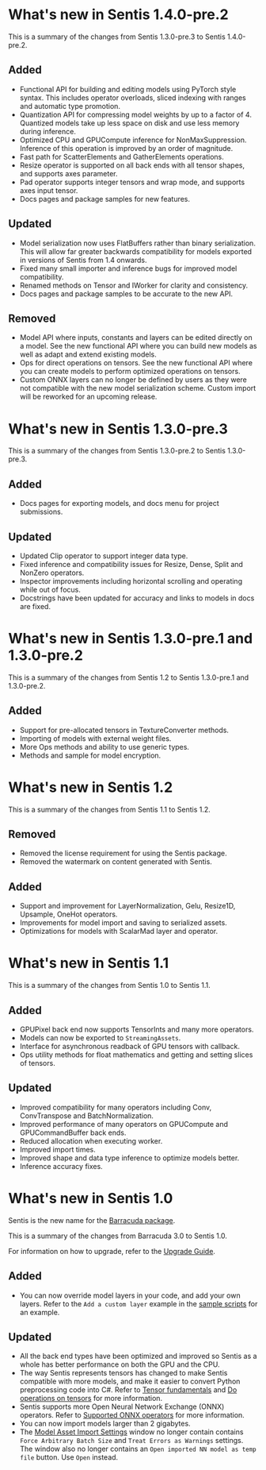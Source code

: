 # What's new in Sentis 1.4.0-pre.2

This is a summary of the changes from Sentis 1.3.0-pre.3 to Sentis 1.4.0-pre.2.

## Added

- Functional API for building and editing models using PyTorch style syntax. This includes operator overloads, sliced indexing with ranges and automatic type promotion.
- Quantization API for compressing model weights by up to a factor of 4. Quantized models take up less space on disk and use less memory during inference.
- Optimized CPU and GPUCompute inference for NonMaxSuppression. Inference of this operation is improved by an order of magnitude.
- Fast path for ScatterElements and GatherElements operations.
- Resize operator is supported on all back ends with all tensor shapes, and supports axes parameter.
- Pad operator supports integer tensors and wrap mode, and supports axes input tensor.
- Docs pages and package samples for new features.

## Updated

- Model serialization now uses FlatBuffers rather than binary serialization. This will allow far greater backwards compatibility for models exported in versions of Sentis from 1.4 onwards.
- Fixed many small importer and inference bugs for improved model compatibility.
- Renamed methods on Tensor and IWorker for clarity and consistency.
- Docs pages and package samples to be accurate to the new API.

## Removed

- Model API where inputs, constants and layers can be edited directly on a model. See the new functional API where you can build new models as well as adapt and extend existing models. 
- Ops for direct operations on tensors. See the new functional API where you can create models to perform optimized operations on tensors.
- Custom ONNX layers can no longer be defined by users as they were not compatible with the new model serialization scheme. Custom import will be reworked for an upcoming release.

# What's new in Sentis 1.3.0-pre.3

This is a summary of the changes from Sentis 1.3.0-pre.2 to Sentis 1.3.0-pre.3.

## Added

- Docs pages for exporting models, and docs menu for project submissions.

## Updated

- Updated Clip operator to support integer data type.
- Fixed inference and compatibility issues for Resize, Dense, Split and NonZero operators.
- Inspector improvements including horizontal scrolling and operating while out of focus.
- Docstrings have been updated for accuracy and links to models in docs are fixed.

# What's new in Sentis 1.3.0-pre.1 and 1.3.0-pre.2

This is a summary of the changes from Sentis 1.2 to Sentis 1.3.0-pre.1 and 1.3.0-pre.2.

## Added

- Support for pre-allocated tensors in TextureConverter methods.
- Importing of models with external weight files.
- More Ops methods and ability to use generic types.
- Methods and sample for model encryption.

# What's new in Sentis 1.2

This is a summary of the changes from Sentis 1.1 to Sentis 1.2.

## Removed

- Removed the license requirement for using the Sentis package.
- Removed the watermark on content generated with Sentis.

## Added

- Support and improvement for LayerNormalization, Gelu, Resize1D, Upsample, OneHot operators.
- Improvements for model import and saving to serialized assets.
- Optimizations for models with ScalarMad layer and operator.

# What's new in Sentis 1.1

This is a summary of the changes from Sentis 1.0 to Sentis 1.1.

## Added

- GPUPixel back end now supports TensorInts and many more operators.
- Models can now be exported to `StreamingAssets`.
- Interface for asynchronous readback of GPU tensors with callback.
- Ops utility methods for float mathematics and getting and setting slices of tensors. 

## Updated

- Improved compatibility for many operators including Conv, ConvTranspose and BatchNormalization.
- Improved performance of many operators on GPUCompute and GPUCommandBuffer back ends.
- Reduced allocation when executing worker.
- Improved import times.
- Improved shape and data type inference to optimize models better.
- Inference accuracy fixes.

# What's new in Sentis 1.0

Sentis is the new name for the [Barracuda package](https://docs.unity3d.com/Packages/com.unity.barracuda@3.0/manual/index.html).

This is a summary of the changes from Barracuda 3.0 to Sentis 1.0.

For information on how to upgrade, refer to the [Upgrade Guide](upgrade-guide.md).

## Added

- You can now override model layers in your code, and add your own layers. Refer to the `Add a custom layer` example in the [sample scripts](package-samples.md) for an example.


## Updated

- All the back end types have been optimized and improved so Sentis as a whole has better performance on both the GPU and the CPU.
- The way Sentis represents tensors has changed to make Sentis compatible with more models, and make it easier to convert Python preprocessing code into C#. Refer to [Tensor fundamentals](tensor-fundamentals.md) and [Do operations on tensors](do-operations-on-tensors.md) for more information.
- Sentis supports more Open Neural Network Exchange (ONNX) operators. Refer to [Supported ONNX operators](supported-operators.md) for more information. 
- You can now import models larger than 2 gigabytes.
- The [Model Asset Import Settings](onnx-model-importer-properties.md) window no longer contain contains `Force Arbitrary Batch Size` and `Treat Errors as Warnings` settings. The window also no longer contains an `Open imported NN model as temp file` button. Use `Open` instead.
